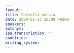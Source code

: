 ```yaml
---
layout:
title: Castellà murcià
date: 2020-05-13 20:09 +0200
speakers:
autonym:
ipa_transcription: ''
countries:
writing_system:
---
```

